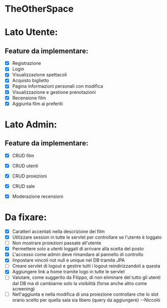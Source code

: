 # TheOtherSpace

# Lato Utente:

## Feature da implementare:

- [x]  Registrazione
- [x]  Login
- [x]  Visualizzazione spettacoli
- [x]  Acquisto biglietto
- [x]  Pagina informazioni personali con modifica
- [x]  Visualizzazione e gestione prenotazioni
- [x]  Recensione film
- [x]  Aggiunta film ai preferiti

# Lato Admin:

## Feature da implementare:

- [x]  CRUD film
- [x]  CRUD utenti
- [x]  CRUD proiezioni
- [x]  CRUD sale
- [x]  Moderazione recensioni



# Da fixare:

- [x] Caratteri accentati nella descrizione dei film
- [x] Utilizzare session in tutte le servlet per controllare se l'utente è loggato
- [ ] Non mostrare proiezioni passate all'utente
- [x] Permettere solo a utenti loggati di arrivare alla scelta del posto
- [x] L'accesso come admin deve rimandare al pannello di controllo
- [x] Impostare vincoli not null e unique nel DB tramite JPA
- [ ] Creare servlet di logout e gestire tutti i logout reindirizzandoli a questa
- [x] Aggiungere link a home tramite logo in tutte le servlet
- [ ] Valutare, come suggerito da Filippo, di non eliminare del tutto gli utenti dal DB ma di cambiarne solo la visibilità (forse anche altro come screening)
- [ ] Nell'aggiunta e nella modifica di una proiezione controllare che lo slot orario scelto per quella sala sia libero (query da aggiungere) --Niccolò
